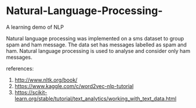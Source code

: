# Natural-Language-Processing-
A learning demo of NLP 

Natural language processing was implemented on a sms dataset to group spam and ham message. The data set has messages labelled as spam and ham. Natural language processing is used to analyse and consider only ham messages. 

references:

1. http://www.nltk.org/book/
2. https://www.kaggle.com/c/word2vec-nlp-tutorial
3. https://scikit-learn.org/stable/tutorial/text_analytics/working_with_text_data.html
